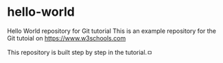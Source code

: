 # hello-world
Hello World repository for Git tutorial
This is an example repository for the Git tutoial on https://www.w3schools.com

This repository is built step by step in the tutorial.ㅁ
